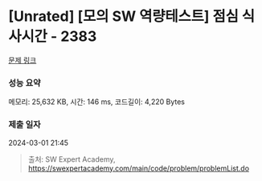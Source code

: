 # [Unrated] [모의 SW 역량테스트] 점심 식사시간 - 2383 

[문제 링크](https://swexpertacademy.com/main/code/problem/problemDetail.do?contestProbId=AV5-BEE6AK0DFAVl) 

### 성능 요약

메모리: 25,632 KB, 시간: 146 ms, 코드길이: 4,220 Bytes

### 제출 일자

2024-03-01 21:45



> 출처: SW Expert Academy, https://swexpertacademy.com/main/code/problem/problemList.do
